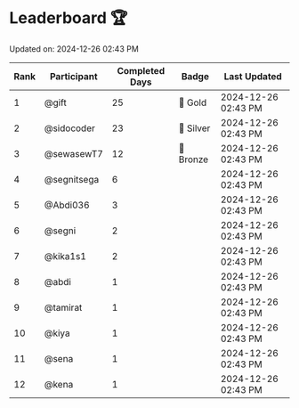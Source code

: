 # Leaderboard 🏆

Updated on: 2024-12-26 02:43 PM

| Rank | Participant       | Completed Days | Badge      | Last Updated         |
|------|-------------------|----------------|------------|----------------------|
| 1    | @gift             | 25             | 🏅 Gold     | 2024-12-26 02:43 PM |
| 2    | @sidocoder        | 23             | 🥈 Silver   | 2024-12-26 02:43 PM |
| 3    | @sewasewT7        | 12             | 🥉 Bronze   | 2024-12-26 02:43 PM |
| 4    | @segnitsega       | 6              |            | 2024-12-26 02:43 PM |
| 5    | @Abdi036          | 3              |            | 2024-12-26 02:43 PM |
| 6    | @segni            | 2              |            | 2024-12-26 02:43 PM |
| 7    | @kika1s1          | 2              |            | 2024-12-26 02:43 PM |
| 8    | @abdi             | 1              |            | 2024-12-26 02:43 PM |
| 9    | @tamirat          | 1              |            | 2024-12-26 02:43 PM |
| 10   | @kiya             | 1              |            | 2024-12-26 02:43 PM |
| 11   | @sena             | 1              |            | 2024-12-26 02:43 PM |
| 12   | @kena             | 1              |            | 2024-12-26 02:43 PM |
